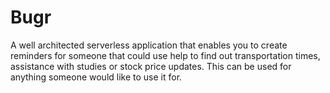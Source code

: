 # Bugr

A well architected serverless application that enables you to create reminders for someone that could use help to find out transportation times, assistance with studies or stock price updates. This can be used for anything someone would like to use it for.
